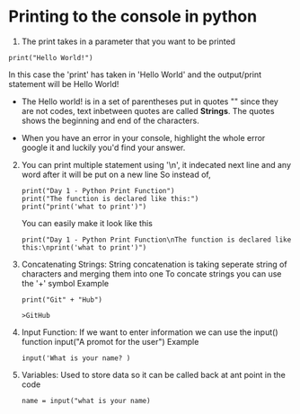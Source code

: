 # Printing to the console in python

1. The print takes in a parameter that you want to be printed

```
print("Hello World!")
```

In this case the 'print' has taken in 'Hello World' and the output/print statement will be Hello World!

- The Hello world! is in a set of parentheses put in quotes "" since they are not codes, text inbetween quotes are called **Strings**. The quotes shows the beginning and end of the characters.

- When you have an error in your console, highlight the whole error google it and luckily you'd find your answer.

2. You can print multiple statement using '\n', it indecated next line and any word after it will be put on a new line
    So instead of, 

    ```
    print("Day 1 - Python Print Function")
    print("The function is declared like this:")
    print("print('what to print')")
    ```

    You can easily make it look like this

    ```
    print("Day 1 - Python Print Function\nThe function is declared like this:\nprint('what to print')")
    ```

3. Concatenating Strings: String concatenation is taking seperate string of characters and merging them into one
    To concate strings you can use the '+' symbol
    Example

    ```
    print("Git" + "Hub")

    >GitHub
    ```

4. Input Function: If we want to enter information we can use the input() function
    input("A promot for the user") Example

    ```
    input('What is your name? )
    ```

5. Variables: Used to store data so it can be called back at ant point in the code

    ```
    name = input("what is your name)
    ```

